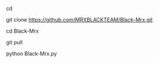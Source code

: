 cd 

git clone https://github.com/MRXBLACKTEAM/Black-Mrx.git

cd Black-Mrx

git pull

python Black-Mrx.py
